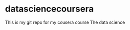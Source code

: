 datasciencecoursera
===================

This is my git repo for my cousera course The data science
